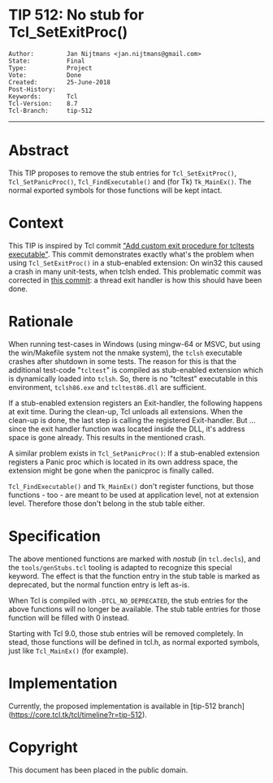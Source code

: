 # TIP 512: No stub for Tcl_SetExitProc()
	Author:         Jan Nijtmans <jan.nijtmans@gmail.com>
	State:          Final
	Type:           Project
	Vote:           Done
	Created:        25-June-2018
	Post-History:   
	Keywords:       Tcl
	Tcl-Version:	8.7
	Tcl-Branch:     tip-512
-----

# Abstract

This TIP proposes to remove the stub entries for `Tcl_SetExitProc()`,
`Tcl_SetPanicProc()`, `Tcl_FindExecutable()` and (for Tk) `Tk_MainEx()`.
The normal exported symbols for those functions will be kept intact.

# Context

This TIP is inspired by Tcl commit ["Add custom exit procedure for
tcltests executable"](http://core.tcl.tk/tcl/info/6f650b4271a1ef2e).
This commit demonstrates exactly what's the problem when using
`Tcl_SetExitProc()` in a stub-enabled extension: On win32 this
caused a crash in many unit-tests, when tclsh ended. This problematic
commit was corrected in [this commit](http://core.tcl.tk/tcl/info/df825488e649e15b):
a thread exit handler is how this should have been done. 

# Rationale

When running test-cases in Windows (using mingw-64 or MSVC, but using the
win/Makefile system not the nmake system), the `tclsh` executable
crashes after shutdown in some tests. The reason for this is that
the additional test-code "`tcltest`" is compiled as stub-enabled extension
which is dynamically loaded into `tclsh`. So, there is no "tcltest"
executable in this environment, `tclsh86.exe` and `tcltest86.dll` are
sufficient.

If a stub-enabled extension registers an Exit-handler, the following
happens at exit time. During the clean-up, Tcl unloads all extensions.
When the clean-up is done, the last step is calling the registered
Exit-handler. But ... since the exit handler function was located
inside the DLL, it's address space is gone already. This results
in the mentioned crash.

A similar problem exists in `Tcl_SetPanicProc()`: If a stub-enabled
extension registers a Panic proc which is located in its own
address space, the extension might be gone when the panicproc is
finally called.

`Tcl_FindExecutable()` and `Tk_MainEx()` don't register functions,
but those functions - too - are meant to be used at application
level, not at extension level. Therefore those don't belong in
the stub table either.

# Specification

The above mentioned functions are marked with _nostub_ (in `tcl.decls`),
and the `tools/genStubs.tcl` tooling is adapted to recognize this special
keyword. The effect is that the function entry in the stub table is
marked as deprecated, but the normal function entry is left as-is.

When Tcl is compiled with `-DTCL_NO_DEPRECATED`, the stub entries for
the above functions will no longer be available. The stub table
entries for those function will be filled with 0 instead.

Starting with Tcl 9.0, those stub entries will be removed completely.
In stead, those functions will be defined in tcl.h, as normal
exported symbols, just like `Tcl_MainEx()` (for example).

# Implementation

Currently, the proposed implementation is available in [tip-512 branch]
(https://core.tcl.tk/tcl/timeline?r=tip-512).

# Copyright

This document has been placed in the public domain.

